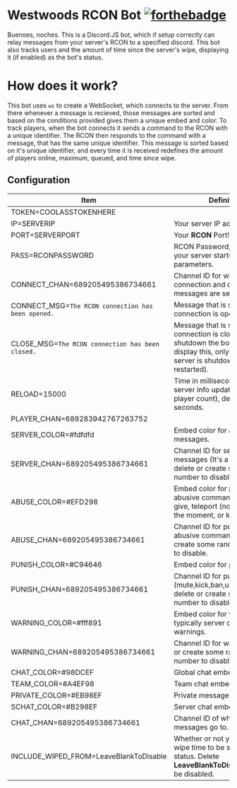 # Westwoods RCON Bot [![forthebadge](https://forthebadge.com/images/badges/made-with-javascript.svg)](https://forthebadge.com)

Buenoes, noches. This is a Discord.JS bot, which if setup correctly can relay messages from your server's RCON to a specified discord. This bot also tracks users and the amount of time since the server's wipe, displaying it (if enabled) as the bot's status.


# How does it work?

This bot uses ``ws`` to create a WebSocket, which connects to the server. From there whenever a message is recieved, those messages are sorted and based on the conditions provided gives them a unique embed and color. To track players, when the bot connects it sends a command to the RCON with a unique identifier. The RCON then responds to the command with a message, that has the same unique identifier. This message is sorted based on it's  unique identifier, and every time it is received redefines the amount of players online, maximum, queued, and time since wipe.

## Configuration
Item | Definition
--- | ---
TOKEN=COOLASSTOKENHERE |
IP=SERVERIP | Your server IP address.
PORT=SERVERPORT | Your **RCON** Port!
PASS=RCONPASSWORD | RCON Password, defined in your server startup parameters.
CONNECT_CHAN=689205495386734661 | Channel ID for where the connection and close messages are sent.
CONNECT_MSG=``The RCON connection has been opened.`` | Message that is sent when the connection is opened.
CLOSE_MSG=``The RCON connection has been closed.`` | Message that is sent when the connection is closed (If you shutdown the bot it will not display this, only when the server is shutdown or restarted).
RELOAD=15000 | Time in milliseconds between server info updates (getting player count), default is 15 seconds.
PLAYER_CHAN=689283942767263752 |
SERVER_COLOR=#fdfdfd | Embed color for all server messages.
SERVER_CHAN=689205495386734661 | Channel ID for server messages (It's a lot of spam), delete or create some random number to disable.
ABUSE_COLOR=#EFD298 | Embed color for possibly abusive commands such as, give, teleport (not working at the moment, or killplayer).
ABUSE_CHAN=689205495386734661 | Channel ID for possible abusive commands, delete or create some random number to disable.
PUNISH_COLOR=#C94646 | Embed color for punishments
PUNISH_CHAN=689205495386734661 | Channel ID for punishments (mute,kick,ban,unmute,unban), delete or create some random number to disable.
WARNING_COLOR=#fff891 | Embed color for warnings, typically server or Oxide warnings.
WARNING_CHAN=689205495386734661 | Channel ID for warning, delete or create some random number to disable.
CHAT_COLOR=#98DCEF | Global chat embed color
TEAM_COLOR=#A4EF98 | Team chat embed color
PRIVATE_COLOR=#EB98EF | Private message embed color
SCHAT_COLOR=#B298EF | Server chat embed color
CHAT_CHAN=689205495386734661 | Channel ID of where all chat messages go to.
INCLUDE_WIPED_FROM=LeaveBlankToDisable |Whether or not you want the wipe time to be shown in the status. Delete **LeaveBlankToDisable** for it to be disabled.

##